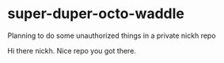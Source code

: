 # super-duper-octo-waddle

Planning to do some unauthorized things in a private nickh repo

Hi there nickh. Nice repo you got there.
